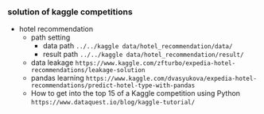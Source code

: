 ### solution of kaggle competitions  
- hotel recommendation
  - path  setting  
      - data path `../../kaggle data/hotel_recommendation/data/`
      - result path `../../kaggle data/hotel_recommendation/result/`
  - data leakage `https://www.kaggle.com/zfturbo/expedia-hotel-recommendations/leakage-solution`
  - pandas learning `https://www.kaggle.com/dvasyukova/expedia-hotel-recommendations/predict-hotel-type-with-pandas`
  - How to get into the top 15 of a Kaggle competition using Python `https://www.dataquest.io/blog/kaggle-tutorial/`